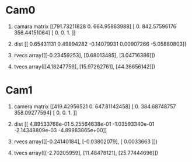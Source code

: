 # Cam0
1. camara matrix
[[791.73211828   0.         664.95863988]
 [  0.         842.57596176 356.44151064]
 [  0.           0.           1.        ]]

 2. dist
[[ 0.65431131  0.49894282 -0.14079931  0.00907266 -5.05880803]]

 3. rvecs
array([[-0.23459253],
       [0.68013485],
       [3.04716386]])

4. tvecs
array([[4.18247759],
       [15.97262761],
       [44.36656142]])
       
# Cam1
1. camera matrix
[[419.42956521   0.         647.81142458]
 [  0.         384.68748757 358.09277594]
 [  0.           0.           1.        ]]

2. dist
[[ 4.89533768e-01  5.25564638e-01 -1.03593340e-01 -2.14348809e-03
  -4.89983865e+00]]

3. rvecs
array([[-0.24140184],
       [-0.03802079],
       [ 0.0033663 ]])

4. tvecs
array([[-2.70205959],
       [11.48478121],
       [25.77444696]])